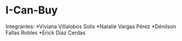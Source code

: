 # I-Can-Buy
Integrantes: 
    *Viviana Villalobos Solis
    *Natalie Vargas Pérez
    *Dénilson Fallas Robles
    *Erick Díaz Cerdas
